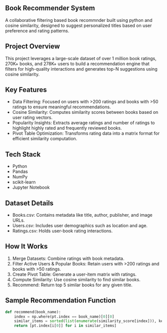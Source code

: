 ## Book Recommender System
A collaborative filtering based book recommnder built using python and cosine similarity, designed to suggest personalized titles based on user preference and rating patterns.

## Project Overview

This project leverages a large-scale dataset of over 1 million book ratings, 270K+ books, and 278K+ users to build a recommendation engine that filters for high-quality interactions and generates top-N suggestions using cosine similarity.

## Key Features

-  Data Filtering: Focused on users with >200 ratings and books with >50 ratings to ensure meaningful recommendations.
-  Cosine Similarity: Computes similarity scores between books based on user rating vectors.
-  Popularity Insights: Extracts average ratings and number of ratings to highlight highly rated and frequently reviewed books.
-  Pivot Table Optimization: Transforms rating data into a matrix format for efficient similarity computation.

## Tech Stack

- Python
- Pandas
- NumPy
- scikit-learn
- Jupyter Notebook

## Dataset Details

- Books.csv: Contains metadata like title, author, publisher, and image URLs.
- Users.csv: Includes user demographics such as location and age.
- Ratings.csv: Holds user-book rating interactions.

## How It Works

1. Merge Datasets: Combine ratings with book metadata.
2. Filter Active Users & Popular Books: Retain users with >200 ratings and books with >50 ratings.
3. Create Pivot Table: Generate a user-item matrix with ratings.
4. Compute Similarity: Use cosine similarity to find similar books.
5. Recommend: Return top 5 similar books for any given title.

## Sample Recommendation Function

```python
def recommend(book_name):
    index = np.where(pt.index == book_name)[0][0]
    similar_items = sorted(list(enumerate(similarity_score[index])), key=lambda x: x[1], reverse=True)[1:6]
    return [pt.index[i[0]] for i in similar_items]
